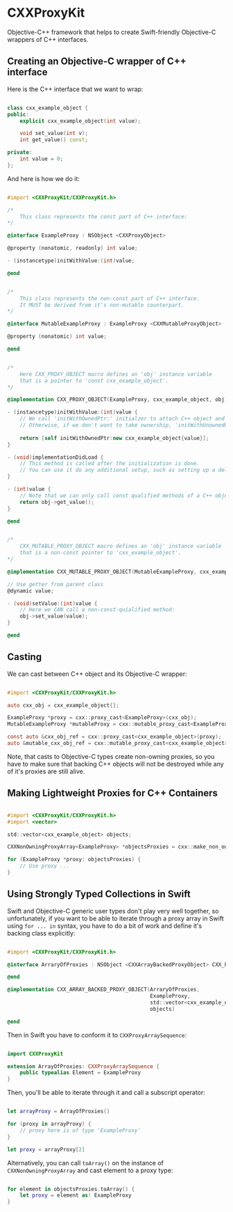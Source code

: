 #  CXXProxyKit

Objective-C++ framework that helps to create Swift-friendly Objective-C wrappers of C++ interfaces.

## Creating an Objective-C wrapper of C++ interface

Here is the C++ interface that we want to wrap:

```C++

class cxx_example_object {
public:
    explicit cxx_example_object(int value);

    void set_value(int v);
    int get_value() const;

private:
    int value = 0;
};

```

And here is how we do it:

```Objective-C++

#import <CXXProxyKit/CXXProxyKit.h>

/* 
    This class represents the const part of C++ interface:
*/

@interface ExampleProxy : NSObject <CXXProxyObject>

@property (nonatomic, readonly) int value;

- (instancetype)initWithValue:(int)value;

@end


/*
    This class represents the non-const part of C++ interface. 
    It MUST be derived from it's non-mutable counterpart. 
*/

@interface MutableExampleProxy : ExampleProxy <CXXMutableProxyObject>

@property (nonatomic) int value;

@end


/*
    Here CXX_PROXY_OBJECT macro defines an 'obj' instance variable 
    that is a pointer to 'const cxx_example_object'.
*/

@implementation CXX_PROXY_OBJECT(ExampleProxy, cxx_example_object, obj)

- (instancetype)initWithValue:(int)value {
    // We call 'initWithOwnedPtr:' initialzer to attach C++ object and take ownership of it.
    // Otherwise, if we don't want to take ownership, 'initWithUnownedPtr:' must be called.
    
    return [self initWithOwnedPtr:new cxx_example_object{value}];
}

- (void)implementationDidLoad {
    // This method is called after the initialization is done.
    // You can use it do any additional setup, such as setting up a delegate.
}

- (int)value {
    // Note that we can only call const qualified methods of a C++ object whithin the implementation of this class.
    return obj->get_value();
}

@end


/*
    CXX_MUTABLE_PROXY_OBJECT macro defines an 'obj' instance variable 
    that is a non-const pointer to 'cxx_example_object'.
*/

@implementation CXX_MUTABLE_PROXY_OBJECT(MutableExampleProxy, cxx_example_object, obj)

// Use getter from parent class
@dynamic value;

- (void)setValue:(int)value {
    // Here we CAN call a non-const-quialified method:
    obj->set_value(value);
}

@end


```

## Casting

We can cast between C++ object and its Objective-C wrapper:

```Objective-C++

#import <CXXProxyKit/CXXProxyKit.h>

auto cxx_obj = cxx_example_object{};

ExampleProxy *proxy = cxx::proxy_cast<ExampleProxy>(cxx_obj);
MutableExampleProxy *mutableProxy = cxx::mutable_proxy_cast<ExampleProxy>(cxx_obj);

const auto &cxx_obj_ref = cxx::proxy_cast<cxx_example_object>(proxy);
auto &mutable_cxx_obj_ref = cxx::mutable_proxy_cast<cxx_example_object>(mutableProxy);

```

Note, that casts to Objective-C types create non-owning proxies, so you have to make sure that backing C++ objects will not be destroyed while any of it's proxies are still alive.

## Making Lightweight Proxies for C++ Containers 

```Objective-C++

#import <CXXProxyKit/CXXProxyKit.h>
#import <vector>

std::vector<cxx_example_object> objects;

CXXNonOwningProxyArray<ExampleProxy> *objectsProxies = cxx::make_non_owning_proxy_array(objects, ExampleProxy.class);

for (ExampleProxy *proxy: objectsProxies) {
    // Use proxy ...
}

```

## Using Strongly Typed Collections in Swift

Swift and Objective-C generic user types don't play very well together, so unfortunately, if you want to be able to iterate through a proxy array in Swift using `for ... in` syntax, you have to do a bit of work and define it's backing class explicitly:

```Objective-C++

#import <CXXProxyKit/CXXProxyKit.h>

@interface ArraryOfProxies : NSObject <CXXArrayBackedProxyObject> CXX_PROXY_ARRAY_OF(ExampleProxy)

@end

@implementation CXX_ARRAY_BACKED_PROXY_OBJECT(ArraryOfProxies,
                                              ExampleProxy,
                                              std::vector<cxx_example_object>,
                                              objects)

@end

```

Then in Swift you have to conform it to `CXXProxyArraySequence`:

```Swift

import CXXProxyKit

extension ArrayOfProxies: CXXProxyArraySequence {
    public typealias Element = ExampleProxy
}

```
Then, you'll be able to iterate through it and call a subscript operator:

```Swift

let arrayProxy = ArrayOfProxies()

for (proxy in arrayProxy) {
    // proxy here is of type 'ExampleProxy'
}

let proxy = arrayProxy[2]

```

Alternatively, you can call `toArray()` on the instance of `CXXNonOwningProxyArray` and cast element to a proxy type:
```Swift

for element in objectsProxies.toArray() {
    let proxy = element as! ExampleProxy
}

```

